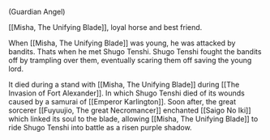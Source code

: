(Guardian Angel)

[[Misha, The Unifying Blade]], loyal horse and best friend.

When [[Misha, The Unifying Blade]] was young, he was attacked by bandits. Thats when he met Shugo Tenshi. Shugo Tenshi fought the bandits off by trampling over them, eventually scaring them off saving the young lord.

It died during a stand with [[Misha, The Unifying Blade]] during [[The Invasion of Fort Alexander]]. In which Shugo Tenshi died of its wounds caused by a samurai of [[Emperor Karlington]]. Soon after, the great sorcerer [[Fuyuujio, The great Necromancer]] enchanted [[Saigo No Iki]] which linked its soul to the blade, allowing [[Misha, The Unifying Blade]] to ride Shugo Tenshi into battle as a risen purple shadow.